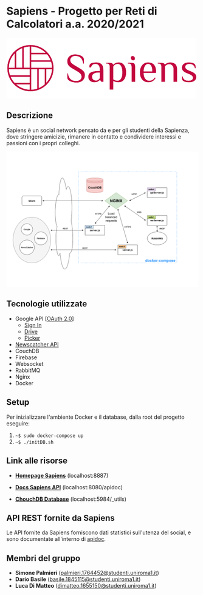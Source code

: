 # **Sapiens - Progetto per Reti di Calcolatori a.a. 2020/2021**

![SapiensLogo](app/public/assets/logo2/logo_small.png)



## Descrizione

Sapiens è un social network pensato da e per gli studenti della Sapienza, dove stringere amicizie, rimanere in contatto e condividere interessi e passioni con i propri colleghi.


![Diagramma](/diagramma.png)


## Tecnologie utilizzate

- Google API [[OAuth 2.0](https://developers.google.com/identity/protocols/oauth2)]
  - [Sign In](https://developers.google.com/identity/sign-in/web/sign-in)
  - [Drive](https://developers.google.com/drive/api)
  - [Picker](https://developers.google.com/picker) 
- [Newscatcher API](https://newscatcherapi.com/)
- CouchDB
- Firebase
- Websocket
- RabbitMQ
- Nginx
- Docker

## **Setup**

Per inizializzare l'ambiente Docker e il database, dalla root del progetto eseguire:

1. `~$ sudo docker-compose up`
2. `~$ ./initDB.sh`
   
## Link alle risorse

- **[Homepage Sapiens](https://localhost:8887)** (localhost:8887)
 
- **[Docs Sapiens API](http://localhost:8080/apidoc)** (localhost:8080/apidoc)
 
- **[ChouchDB Database](http://localhost:5984/_utils)** (localhost:5984/_utils)

## API REST fornite da Sapiens

Le API fornite da Sapiens forniscono dati statistici sull'utenza del social, e sono documentate all'interno di [apidoc](/app/api/public/apidoc).

## Membri del gruppo

- **Simone Palmieri** (palmieri.1764452@studenti.uniroma1.it)
- **Dario Basile** (basile.1845115@studenti.uniroma1.it)
- **Luca Di Matteo** (dimatteo.1655150@studenti.uniroma1.it)

